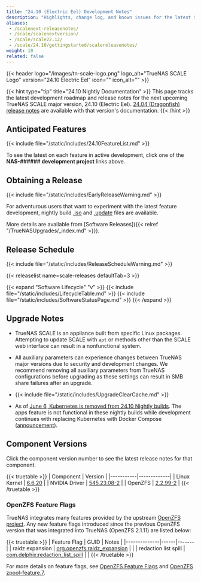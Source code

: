 ```yaml
---
title: "24.10 (Electric Eel) Development Notes"
description: "Highlights, change log, and known issues for the latest SCALE nightly development version."
aliases:
 - /scalenext-releasenotes/
 - /scale/scalenextversion/
 - /scale/scale22.12/
 - /scale/24.10/gettingstarted/scalereleasenotes/
weight: 10
related: false
---
```

{{< header logo="/images/tn-scale-logo.png" logo_alt="TrueNAS SCALE Logo" version="24.10 Electric Eel" icon="" icon_alt="" >}}

{{< hint type="tip" title="24.10 Nightly Documentation" >}}
This page tracks the latest development roadmap and release notes for the next upcoming TrueNAS SCALE major version, 24.10 (Electric Eel).
[24.04 (Dragonfish) release notes](https://www.truenas.com/docs/scale/24.04/gettingstarted/scalereleasenotes/) are available with that version's documentation.
{{< /hint >}}

## Anticipated Features

{{< include file="/static/includes/24.10FeatureList.md" >}}

To see the latest on each feature in active development, click one of the **NAS-###### development project** links above.

## Obtaining a Release

{{< include file="/static/includes/EarlyReleaseWarning.md" >}}

<!-- (uncomment with BETA.1 release) 24.10 (Electric Eel) early releases (BETA and RC) are available from the [TrueNAS SCALE download page](https://www.truenas.com/download-truenas-scale/).
-->

For adventurous users that want to experiment with the latest feature development, nightly build [.iso](https://download.truenas.com/truenas-scale-electriceel-nightly/) and [.update](https://update.sys.truenas.net/scale/TrueNAS-SCALE-ElectricEel-Nightlies/) files are available.

More details are available from [Software Releases]({{< relref "/TrueNASUpgrades/_index.md" >}}).

## Release Schedule

{{< include file="/static/includes/ReleaseScheduleWarning.md" >}}

{{< releaselist name=scale-releases defaultTab=3 >}}

{{< expand "Software Lifecycle" "v" >}}
{{< include file="/static/includes/LifecycleTable.md" >}}
{{< include file="/static/includes/SoftwareStatusPage.md" >}}
{{< /expand >}}

## Upgrade Notes

* TrueNAS SCALE is an appliance built from specific Linux packages.
  Attempting to update SCALE with `apt` or methods other than the SCALE web interface can result in a nonfunctional system.

* All auxiliary parameters can experience changes between TrueNAS major versions due to security and development changes.
  We recommend removing all auxiliary parameters from TrueNAS configurations before upgrading as these settings can result in SMB share failures after an upgrade.

* {{< include file="/static/includes/UpgradeClearCache.md" >}}

* As of [June 6, Kubernetes is removed from 24.10 Nightly builds](https://forums.truenas.com/t/apps-update-2024-06-06/6041).
  The apps feature is not functional in these nightly builds while development continues with replacing Kubernetes with Docker Compose ([announcement](https://forums.truenas.com/t/the-future-of-electric-eel-and-apps/5409)).
<!--
  ### Upgrade Paths
  
  There are a variety of options for upgrading to SCALE 24.04.
  
  {{< include file="/static/includes/24.04UpgradeMethods.md" >}}
  
  See the <a href="https://www.truenas.com/software-status/" target="_blank">TrueNAS Software Status</a> page for recommendations about which software version to use based on your user type.
  
  Update the system to the latest maintenance release of the installed major version before attempting to upgrade to a new TrueNAS SCALE major version.
  
  **TrueNAS SCALE (Anticipated)**
  
  {{< mermaid class="mermaid_sizing" >}}
  flowchart LR
  
  A["22.02.4 (Angelfish)"] |update| C
  B[CORE 13.0-U6.1] |ISO install| E
  C["22.12.4.2 (Bluefin)"] |update| D
  C["22.12.4.2 (Bluefin)"] |update| E
  D["23.10.2 (Cobia)"] |update| E
  E["24.04.0 (Dragonfish)"]
  {{< /mermaid >}}
  
  **TrueNAS SCALE Enterprise (Anticipated)**
  
  {{< mermaid class="mermaid_sizing" >}}
  flowchart LR
  A["CORE 13.0-U6.1"] |ISO install| D
  B["Current 23.10 (Cobia) release"] |update| C["23.10.2 (Cobia)"] |update| D["24.04.0 (Dragonfish)"]
  {{< /mermaid >}}

  ### CORE > SCALE Migrations
  
  {{< include file="/_includes/MigrateCOREtoSCALEWarning.md" >}}
  
  {{< enterprise >}}
  Enterprise customers with HA systems should contact iXsystems Support for assistance with migrating to TrueNAS SCALE.
  {{< expand "iXsystems Support" "v" >}}
  {{< include file="content/_includes/iXsystemsSupportContact.md" >}}
  {{< /expand >}}
  {{< /enterprise >}}
  
  When attempting to migrate from TrueNAS CORE, the general recommendation is to back up the system configuration file and use a SCALE **.iso** file to fresh install TrueNAS.
  After install, restore the system configuration and import the pools.
  
  Depending on the specific system configuration, this can be a straightforward or complicated process.
  See the [Migration articles]({{< relref "/SCALE/GettingStarted/Migrate/_index.md" >}}) for cautions and notes about differences between each software and the CORE to SCALE migration process.
  
  You must either clean install or use an upgrade ***iso** file to migrate a TrueNAS CORE system to SCALE 24.04 (Dragonfish).
  Enterprise customers should [contact Support](https://www.truenas.com/docs/scale/gettingstarted/migrate/migratecorehatoscaleha/#expand-1-Enterprise%20HA%20Migrations) for assistance with transitioning from CORE to SCALE.
-->

## Component Versions
Click the component version number to see the latest release notes for that component.

{{< truetable >}}
| Component | Version |
|-----------|-------------|
| Linux Kernel | [6.6.20](https://git.kernel.org/pub/scm/linux/kernel/git/stable/linux.git/tag/?h=v6.6.20) |
| NVIDIA Driver | [545.23.08-2](https://docs.nvidia.com/cuda/cuda-toolkit-release-notes/index.html) |
| OpenZFS | [2.2.99-2](https://github.com/openzfs/zfs/tree/zfs-2.2.99) |
{{< /truetable >}}

### OpenZFS Feature Flags
TrueNAS integrates many features provided by the upstream [OpenZFS project](https://openzfs.org/wiki/Main_Page).
Any new feature flags introduced since the previous OpenZFS version that was integrated into TrueNAS (OpenZFS 2.1.11) are listed below:

{{< truetable >}}
| Feature Flag | GUID | Notes |
|--------------|------|-------|
| raidz expansion | [org.openzfs:raidz_expansion](https://openzfs.github.io/openzfs-docs/man/master/7/zpool-features.7.html#raidz_expansion) |  |
| redaction list spill | [com.delphix:redaction_list_spill](https://openzfs.github.io/openzfs-docs/man/master/7/zpool-features.7.html#redaction_list_spill) | |
{{< /truetable >}}

For more details on feature flags, see [OpenZFS Feature Flags](https://openzfs.github.io/openzfs-docs/Basic%20Concepts/Feature%20Flags.html) and [OpenZFS zpool-feature.7](https://openzfs.github.io/openzfs-docs/man/7/zpool-features.7.html).

<!-- 24.10-BETA.1 (relnotes)-->
